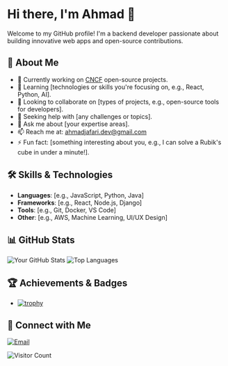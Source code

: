 # Hi there, I'm Ahmad 👋

Welcome to my GitHub profile! I'm a backend developer passionate about building innovative web apps and open-source contributions.

## 🚀 About Me
- 🔭 Currently working on [CNCF](https://www.cncf.io/) open-source projects.
- 🌱 Learning [technologies or skills you're focusing on, e.g., React, Python, AI].
- 👯 Looking to collaborate on [types of projects, e.g., open-source tools for developers].
- 🤔 Seeking help with [any challenges or topics].
- 💬 Ask me about [your expertise areas].
- 📫 Reach me at: ahmadjafari.dev@gmail.com
- ⚡ Fun fact: [something interesting about you, e.g., I can solve a Rubik's cube in under a minute!].

## 🛠️ Skills & Technologies
- **Languages**: [e.g., JavaScript, Python, Java]
- **Frameworks**: [e.g., React, Node.js, Django]
- **Tools**: [e.g., Git, Docker, VS Code]
- **Other**: [e.g., AWS, Machine Learning, UI/UX Design]

## 📊 GitHub Stats
![Your GitHub Stats](https://github-readme-stats.vercel.app/api?username=ahmadjafari86&show_icons=true&theme=radical)
![Top Languages](https://github-readme-stats.vercel.app/api/top-langs/?username=ahmadjafari86&layout=compact&theme=radical)

## 🏆 Achievements & Badges
- [![trophy](https://github-profile-trophy.vercel.app/?username=ahmadjafari86&theme=onedark)](https://github.com/ryo-ma/github-profile-trophy)


## 🔗 Connect with Me
[![Email](https://img.shields.io/badge/Email-Contact-red?logo=gmail)](mailto:ahmadjafari.dev@gmail.com)

![Visitor Count](https://visitor-badge.laobi.icu/badge?page_id=ahmadjafari86)
